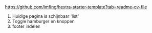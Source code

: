https://github.com/imfing/hextra-starter-template?tab=readme-ov-file


1. Huidige pagina is schijnbaar 'list'
2. Toggle hamburger en knoppen
3. footer indelen